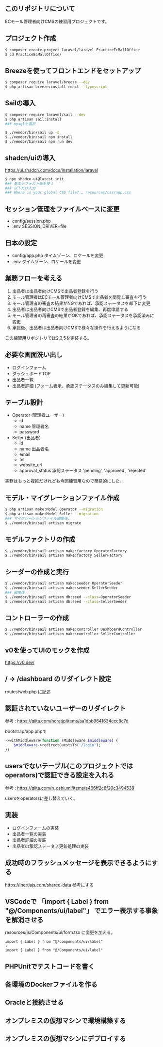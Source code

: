 ## このリポジトリについて

ECモール管理者向けCMSの練習用プロジェクトです。

## プロジェクト作成

```sh
$ composer create-project laravel/laravel PracticeEcMallOffice
$ cd PracticeEcMallOffice/
```

## Breezeを使ってフロントエンドをセットアップ

```sh
$ composer require laravel/breeze --dev
$ php artisan breeze:install react --typescript
```

## Sailの導入

```sh
$ composer require laravel/sail --dev
$ php artisan sail:install
### mysqlを選択

$ ./vendor/bin/sail up -d
$ ./vendor/bin/sail npm install
$ ./vendor/bin/sail npm run dev
```

## shadcn/uiの導入

https://ui.shadcn.com/docs/installation/laravel

```sh
$ npx shadcn-ui@latest init
### 基本デフォルト値を使う
### 以下だけ入力
### Where is your global CSS file? … resources/css/app.css
```

## セッション管理をファイルベースに変更

* config/session.php
* .env SESSION_DRIVER=file

## 日本の設定

* config/app.php タイムゾーン、ロケールを変更
* .env タイムゾーン、ロケールを変更

## 業務フローを考える

1. 出品者は出品者向けCMSで出品者登録を行う
2. モール管理者はECモール管理者向けCMSで出品者を閲覧し審査を行う
3. モール管理者の審査の結果がNGであれば、承認ステータスを却下に変更
4. 出品者は出品者向けCMSで出品者登録を編集、再度申請する
5. モール管理者の再審査の結果がOKであれば、承認ステータスを承認済みに変更
6. 承認後、出品者は出品者向けCMSで様々な操作を行えるようになる

この練習用リポジトリでは2,3,5を実装する。

## 必要な画面洗い出し

* ログインフォーム
* ダッシュボードTOP
* 出品者一覧
* 出品者詳細 (フォーム表示、承認ステータスのみ編集して更新可能)

## テーブル設計

* Operator (管理者ユーザー)
  * id
  * name 管理者名
  * password
* Seller (出品者)
  * id
  * name 出品者名
  * email
  * tel
  * website_url
  * approval_status 承認ステータス 'pending', 'approved', 'rejected'

実務はもっと複雑だけれども今回練習用なので簡易的にした。

## モデル・マイグレーションファイル作成

```sh
$ php artisan make:Model Operator --migration
$ php artisan make:Model Seller --migration
### マイグレーションファイル編集後、
$ ./vendor/bin/sail artisan migrate
```

## モデルファクトリの作成

```sh
$ ./vendor/bin/sail artisan make:factory OperatorFactory
$ ./vendor/bin/sail artisan make:factory SellerFactory
```

## シーダーの作成と実行

```sh
$ ./vendor/bin/sail artisan make:seeder OperatorSeeder
$ ./vendor/bin/sail artisan make:seeder SellerSeeder
### 編集後
$ ./vendor/bin/sail artisan db:seed --class=OperatorSeeder
$ ./vendor/bin/sail artisan db:seed --class=SellerSeeder
```

## コントローラーの作成

```sh
$ ./vendor/bin/sail artisan make:controller DashboardController
$ ./vendor/bin/sail artisan make:controller SellerController
```

## v0を使ってUIのモックを作成

https://v0.dev/

## / → /dashboard のリダイレクト設定

routes/web.php に記述

## 認証されていないユーザーのリダイレクト

参考 : https://qiita.com/horatjp/items/aa1dbb9641634ecc8c7d

bootstrap/app.phpで

```php
->withMiddleware(function (Middleware $middleware) {
    $middleware->redirectGuestsTo('/login');
})
```

## usersでないテーブル(このプロジェクトではoperators)で認証できる設定を入れる

参考 : https://qiita.com/n_oshiumi/items/a466ff2c8f20c3494538

usersをoperatorsに差し替えていく。

## 実装

* ログインフォームの実装
* 出品者一覧の実装
* 出品者詳細の実装
* 出品者の承認ステータス更新処理の実装

## 成功時のフラッシュメッセージを表示できるようにする

https://inertiajs.com/shared-data
参考にする

## VSCodeで 「import { Label } from "@/Components/ui/label"」 でエラー表示する事象を解消させる

resources/js/Components/ui/form.tsx
に変更を加える。

```
import { Label } from "@/components/ui/label"
↓
import { Label } from "@/Components/ui/label"
```

## PHPUnitでテストコードを書く

## 各環境のDockerファイルを作る

## Oracleと接続させる

## オンプレミスの仮想マシンで環境構築する

## オンプレミスの仮想マシンにデプロイする
